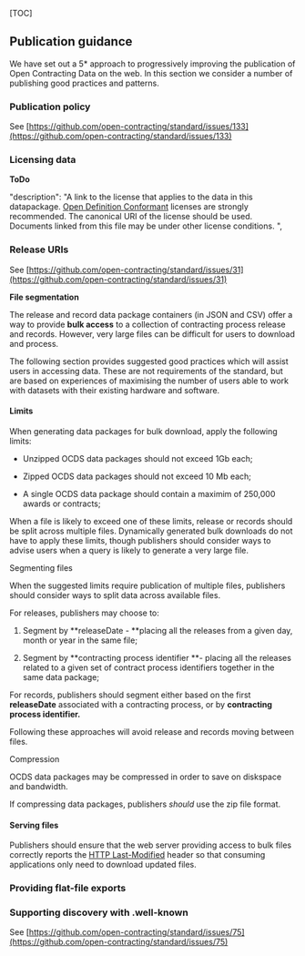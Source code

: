 [TOC]

## Publication guidance

We have set out a 5* approach to progressively improving the publication of Open Contracting Data on the web. In this section we consider a number of publishing good practices and patterns.

### Publication policy

See [https://github.com/open-contracting/standard/issues/133](https://github.com/open-contracting/standard/issues/133) 

### Licensing data

**ToDo**

"description": "A link to the license that applies to the data in this datapackage. [Open Definition Conformant](http://opendefinition.org/licenses/) licenses are strongly recommended. The canonical URI of the license should be used. Documents linked from this file may be under other license conditions. ",

### Release URIs

See [https://github.com/open-contracting/standard/issues/31](https://github.com/open-contracting/standard/issues/31) 

**File segmentation**

The release and record data package containers (in JSON and CSV) offer a way to provide **bulk access** to a collection of contracting process release and records. However, very large files can be difficult for users to download and process.

The following section provides suggested good practices which will assist users in accessing data. These are not requirements of the standard, but are based on experiences of maximising the number of users able to work with datasets with their existing hardware and software. 

#### Limits

When generating data packages for bulk download, apply the following limits:

* Unzipped OCDS data packages should not exceed 1Gb each;

* Zipped OCDS data packages should not exceed 10 Mb each;

* A single OCDS data package should contain a maximim of 250,000 awards or contracts; 

When a file is likely to exceed one of these limits, release or records should be split across multiple files. Dynamically generated bulk downloads do not have to apply these limits, though publishers should consider ways to advise users when a query is likely to generate a very large file. 

Segmenting files

When the suggested limits require publication of multiple files, publishers should consider ways to split data across available files. 

For releases, publishers may choose to:

1. Segment by **releaseDate - **placing all the releases from a given day, month or year in the same file;

2. Segment by **contracting process identifier **- placing all the releases related to a given set of contract process identifiers together in the same data package;

For records, publishers should segment either based on the first **releaseDate** associated with a contracting process, or by **contracting process identifier.**

Following these approaches will avoid release and records moving between files. 

Compression

OCDS data packages may be compressed in order to save on diskspace and bandwidth. 

If compressing data packages, publishers *should* use the zip file format. 

#### Serving files

Publishers should ensure that the web server providing access to bulk files correctly reports the [HTTP Last-Modified](http://www.w3.org/Protocols/rfc2616/rfc2616-sec14.html#sec14.29) header so that consuming applications only need to download updated files.

### Providing flat-file exports

### Supporting discovery with .well-known 

See [https://github.com/open-contracting/standard/issues/75](https://github.com/open-contracting/standard/issues/75) 
